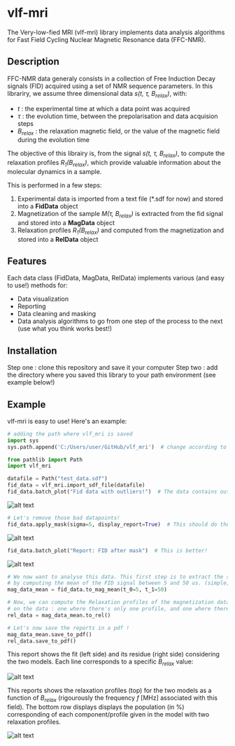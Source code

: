 # vlf-mri

The Very-low-fied MRI (vlf-mri) library implements data analysis algorithms for Fast Field Cycling Nuclear Magnetic Resonance data (FFC-NMR).


## Description
FFC-NMR data generaly consists in a collection of Free Induction Decay signals (FID) acquired using a set of NMR sequence parameters. In this librariry, we assume three dimensional data *s(t, τ, B<sub>relax</sub>)*, with:
- *t* : the experimental time at which a data point was acquired
- *τ* : the evolution time, between the prepolarisation and data acquision steps
- *B<sub>relax</sub>* : the relaxation magnetic field, or the value of the magnetic field during the evolution time

The objective of this librairy is, from the signal *s(t, τ, B<sub>relax</sub>)*, to compute the relaxation profiles *R<sub>1</sub>(B<sub>relax</sub>)*, which provide valuable information about the molecular dynamics in a sample.

This is performed in a few steps:
1) Experimental data  is imported from a text file (\*.sdf for now) and stored into a **FidData** object
2) Magnetization of the sample *M(τ, B<sub>relax</sub>)* is extracted from the fid signal and stored into a **MagData** object
3) Relaxation profiles *R<sub>1</sub>(B<sub>relax</sub>)* and computed from the magnetization and stored into a  **RelData** object

## Features
Each data class (FidData, MagData, RelData) implements various (and easy to use!) methods for:
- Data visualization
- Reporting
- Data cleaning and masking
- Data analysis algorithms to go from one step of the process to the next (use what you think works best!)

## Installation
Step one : clone this repository and save it your computer
Step two : add the directory where you saved this library to your path environment (see example below!)

## Example
vlf-mri is easy to use! Here's an example:

```python
# adding the path where vlf_mri is saved
import sys
sys.path.append('C:/Users/user/GitHub/vlf_mri')  # change according to your path!

from pathlib import Path
import vlf_mri

datafile = Path("test_data.sdf")
fid_data = vlf_mri.import_sdf_file(datafile)
fid_data.batch_plot("Fid data with outliers!")  # The data contains outliers!
```
![alt text](https://github.com/ReciprocalSpace/ReciprocalSpace/blob/main/images/fid_outliers.png)

```python
# Let's remove those bad datapoints! 
fid_data.apply_mask(sigma=5, display_report=True)  # This should do the trick!
```
![alt text](https://github.com/ReciprocalSpace/ReciprocalSpace/blob/main/images/mask_report.png)

```python
fid_data.batch_plot("Report: FID after mask")  # This is better!
```
![alt text](https://github.com/ReciprocalSpace/ReciprocalSpace/blob/main/images/fid_after_mask.png)

```python
# We now want to analyse this data. This first step is to extract the sample magnetization
# by computing the mean of the FID signal between 5 and 50 us. (simple, but effective!)
mag_data_mean = fid_data.to_mag_mean(t_0=5, t_1=50)

# Now, we can compute the Relaxation profiles of the magnetization data. This line tests two models 
# on the data : one where there's only one profile, and one where there are two.
rel_data = mag_data_mean.to_rel()

# Let's now save the reports in a pdf !
mag_data_mean.save_to_pdf()
rel_data.save_to_pdf()

```
This report shows the fit (left side) and its residue (right side) considering the two models. Each line corresponds to a specific *B<sub>relax</sub>* value:

![alt text](https://github.com/ReciprocalSpace/ReciprocalSpace/blob/main/images/mag_pdf_report.png)

This reports shows the relaxation profiles (top) for the two models as a function of *B<sub>relax</sub>* (rigourously the frequency *f* [MHz] associated with this field). The bottom row displays displays the population (in \%) corresponding of each component/profile given in the model with two relaxation profiles.

![alt text](https://github.com/ReciprocalSpace/ReciprocalSpace/blob/main/images/rel_pdf_report.png)

